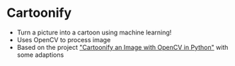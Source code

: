 # Cartoonify
* Turn a picture into a cartoon using machine learning!
* Uses OpenCV to process image
* Based on the project ["Cartoonify an Image with OpenCV in Python"](https://data-flair.training/blogs/cartoonify-image-opencv-python/) with some adaptions
